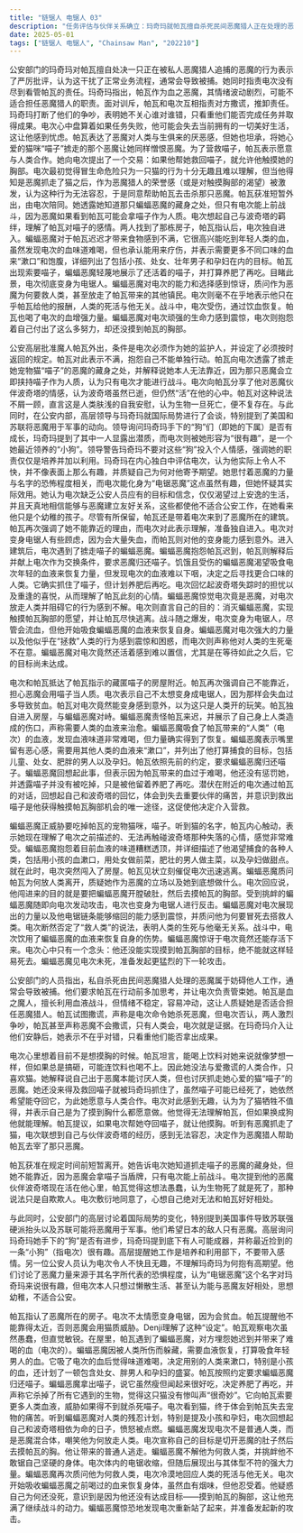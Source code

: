 ```yaml
---
title: "链锯人 电锯人 03"
description: "任务评估与伙伴关系确立：玛奇玛就帕瓦擅自杀死民间恶魔猎人正在处理的恶魔一事进行训斥，认为帕瓦的行为妨碍了经营，并指责电次未能看管好帕瓦。玛奇玛评价帕瓦作为血之恶魔情绪容易亢奋，可能不适合当恶魔猎人。帕瓦和电次为此互相推诿，争吵谁在撒谎。玛奇玛打断两人的争执，表示她不在乎谁对谁错，只关心他们能否拿出成果。电次思考任务失败的后果，可能会失去目前的生活。帕瓦表达了恶魔对人类的本能厌恶，但透露抓走她心爱猫咪“喵子”的恶魔让她也讨厌恶魔。帕瓦为了救回喵子，愿意与人类合作。她向电次提出，如果他帮助她夺回喵子，就允许他揉她的胸部。电次起初对只为一只猫的行为表示不解，认为无聊，但听到是恶魔抓走了猫后，表示作为恶魔猎人不能忍，同意帮助帕瓦去杀掉那只恶魔。任务准备与高层视角：玛奇玛批准魔人帕瓦外出，并指定电次作为监护人，要求帕瓦在规定时间前返回。帕瓦抱怨自己不能单独外出。帕瓦告诉电次抓走喵子的恶魔所在地，但解释自己不能靠近，否则恶魔会拿喵子当挡箭牌，认为只有电次能战斗。电次谈及他心中的恶魔波奇塔，认为它活在他心里。帕瓦对此表示不屑，认为生物死了就是死了，这是肤浅的自我安慰。同时，在公安内部，高层领导与玛奇玛讨论国际局势（美国、苏联利用恶魔进行军事）以及她所负责的下属情况。领导询问玛奇玛麾下的“狗”（指下属）是否有成长，玛奇玛提到有一个可能成器，有一个很有趣（指电次）。领导警告玛奇玛不要对“狗”带入感情，只需培养和利用。玛奇玛内心独白，认为电次只想过懒散生活、天真地认为能与恶魔友好相处，不适合公安，但他能变成电锯恶魔这一点很有趣，不过也可能仅仅是有趣而派不上用场。营救行动与蝙蝠恶魔：电次和帕瓦来到帕瓦所指的房屋。帕瓦再次强调她不能靠近，以免恶魔用猫作挡箭牌。电次表示不太想变成电锯人，因为会贫血。帕瓦对电次能变成电锯感到惊讶，以为是人类的玩笑。帕瓦独自进入房屋，与蝙蝠恶魔对峙。蝙蝠恶魔抱怨帕瓦迟到，并展示身上被人造成的伤口，要求用人类的血来治疗。蝙蝠恶魔吸食了帕瓦带来的“人类”（电次）的血液，发现血液难喝，但力量得到了恢复。蝙蝠恶魔表示需要用其他人类的血液来“清口”，并列出了他想吃的目标，包括小孩、处女、肥胖男人和孕妇。帕瓦提出按照约定，蝙蝠恶魔应该把喵子还给她。蝙蝠恶魔回忆起这件事，但表示因为帕瓦带来的血太难喝，还没惩罚她，并透露喵子还没吃，只是等着养肥了再吃。背叛与电次的介入：蝙蝠恶魔威胁要吃掉喵子。听到喵子的名字，帕瓦受到触动，表示理解了电次说的摸不到波奇塔的心情，感觉很难受。蝙蝠恶魔继续抱怨血液难喝，并描述他渴望吃的人类种类。此时，电次闯入房屋。帕瓦见状催促电次快逃。蝙蝠恶魔质问帕瓦为何放走人类，以及她到底想做什么。电次回应说自己想切开蝙蝠恶魔的肚子，然后揉帕瓦的胸部。蝙蝠恶魔攻击电次，电次变身电锯人进行反击。蝙蝠恶魔惊讶于电次的力量以及电锯可以缩回，质问电次为何要救人类。电次否定了“救人类”的说法，表示人类的死活与他无关。电次通过饮用蝙蝠恶魔的血液来恢复自身。蝙蝠恶魔对电次竟然还活着感到惊讶。电次内心想着自己还没有达成揉胸的目标，不能就这么死掉。蝙蝠恶魔准备对电次发动进一步攻击。后续战斗的开始：电次从蝙蝠恶魔的攻击中恢复，并准备继续战斗。蝙蝠恶魔也准备发起新的攻击。"
date: 2025-05-01
tags: ["链锯人 电锯人", "Chainsaw Man", "202210"]
---
```


公安部门的玛奇玛对帕瓦擅自处决一只正在被私人恶魔猎人追捕的恶魔的行为表示了严厉批评，认为这干扰了正常业务流程，通常会导致被捕。她同时指责电次没有尽到看管帕瓦的责任。玛奇玛指出，帕瓦作为血之恶魔，其情绪波动剧烈，可能不适合担任恶魔猎人的职责。面对训斥，帕瓦和电次互相指责对方撒谎，推卸责任。玛奇玛打断了他们的争吵，表明她不关心谁对谁错，只看重他们能否完成任务并取得成果。电次心中盘算着如果任务失败，他可能会失去当前拥有的一切美好生活，这让他感到忧虑。帕瓦表达了恶魔对人类与生俱来的厌恶感，但她也坦承，将她心爱的猫咪“喵子”掳走的那个恶魔让她同样憎恨恶魔。为了营救喵子，帕瓦表示愿意与人类合作。她向电次提出了一个交易：如果他帮她救回喵子，就允许他触摸她的胸部。电次最初觉得冒生命危险只为一只猫的行为十分无趣且难以理解，但当他得知是恶魔抓走了猫之后，作为恶魔猎人的荣誉感（或是对触摸胸部的渴望）被激发，认为这种行为无法容忍，于是同意帮助帕瓦去击杀那只恶魔。帕瓦获准短暂外出，由电次陪同。她透露她知道那只蝙蝠恶魔的藏身之处，但只有电次能上前战斗，因为恶魔如果看到帕瓦可能会拿喵子作为人质。电次想起自己与波奇塔的羁绊，理解了帕瓦对喵子的感情。两人找到了那栋房子，帕瓦指认后，电次独自进入。蝙蝠恶魔对于帕瓦迟迟才带来食物感到不满，它很高兴能吃到年轻人类的血，虽然发现电次的血味道难喝，但也承认能用来疗伤，并表示需要更多不同口味的血来“漱口”和饱腹，详细列出了包括小孩、处女、壮年男子和孕妇在内的目标。帕瓦出现索要喵子，蝙蝠恶魔轻蔑地展示了还活着的喵子，并打算养肥了再吃。目睹此景，电次彻底变身为电锯人。蝙蝠恶魔对电次的能力和选择感到惊讶，质问作为恶魔为何要救人类，甚至放走了帕瓦带来的其他镇民。电次则毫不在乎地表示他只在乎帕瓦给他的报酬，人类的死活与他无关。战斗中，电次受伤，通过饮血恢复。帕瓦也喝了电次的血增强力量。蝙蝠恶魔对电次顽强的生命力感到震惊，电次则抱怨着自己付出了这么多努力，却还没摸到帕瓦的胸部。

公安高层批准魔人帕瓦外出，条件是电次必须作为她的监护人，并设定了必须按时返回的规定。帕瓦对此表示不满，抱怨自己不能单独行动。帕瓦向电次透露了掳走她宠物猫“喵子”的恶魔的藏身之处，并解释说她本人无法靠近，因为那只恶魔会立即挟持喵子作为人质，认为只有电次才能进行战斗。电次向帕瓦分享了他对恶魔伙伴波奇塔的情感，认为波奇塔虽然已逝，但仍然“活”在他的心中。帕瓦对这种说法不屑一顾，直言这是人类肤浅的自我安慰，认为生物一旦死亡，便不复存在。与此同时，在公安内部，高层领导与玛奇玛就国际局势进行了会谈，特别提到了美国和苏联将恶魔用于军事的动向。领导询问玛奇玛手下的“狗”们（即她的下属）是否有成长，玛奇玛提到了其中一人显露出潜质，而电次则被她形容为“很有趣”，是一个她最近领养的“小狗”。领导警告玛奇玛不要对这些“狗”投入个人情感，强调她的职责仅仅是培养并加以利用。玛奇玛在内心独白中评估电次，认为他实际上令人不快，并不像表面上那么有趣，并质疑自己为何对他寄予期望。她思忖着恶魔的力量与名字的恐怖程度相关，而电次能化身为“电锯恶魔”这点虽然有趣，但她怀疑其实际效用。她认为电次缺乏公安人员应有的目标和信念，仅仅渴望过上安逸的生活，并且天真地相信能够与恶魔建立友好关系，这些都使他不适合公安工作，在她看来他只是个幼稚的孩子。尽管有所保留，帕瓦还是带着电次来到了恶魔所在的建筑。帕瓦再次强调了她不能靠近的理由，而电次对此表示理解，准备独自进入。电次对变身电锯人有些顾虑，因为会大量失血，而帕瓦则对他的变身能力感到意外。进入建筑后，电次遇到了掳走喵子的蝙蝠恶魔。蝙蝠恶魔抱怨帕瓦迟到，帕瓦则解释后并献上电次作为交换条件，要求恶魔归还喵子。饥饿且受伤的蝙蝠恶魔渴望吸食电次年轻的血液来恢复力量，但发现电次的血液难以下咽，决定之后寻找更合口味的人类。它确实抓住了喵子，但计划养肥后再吃。电次回忆起波奇塔失踪时的担忧以及重逢的喜悦，从而理解了帕瓦此刻的心情。蝙蝠恶魔惊觉电次竟是恶魔，对电次放走人类并阻碍它的行为感到不解。电次则直言自己的目的：消灭蝙蝠恶魔，实现触摸帕瓦胸部的愿望，并让帕瓦尽快逃离。战斗随之爆发，电次变身为电锯人，尽管会流血，但他开始吸食蝙蝠恶魔的血液来恢复自身。蝙蝠恶魔对电次强大的力量以及他似乎在“拯救”人类的行为感到震惊和困惑，而电次则声称他对人类的生死毫不在意。蝙蝠恶魔对电次竟然还活着感到难以置信，尤其是在等待如此之久后，它的目标尚未达成。

电次和帕瓦抵达了帕瓦指示的藏匿喵子的房屋附近。帕瓦再次强调自己不能靠近，担心恶魔会用喵子当人质。电次表示自己不太想变身成电锯人，因为那样会失血过多导致贫血。帕瓦对电次竟然能变身感到意外，以为这只是人类开的玩笑。帕瓦独自进入房屋，与蝙蝠恶魔对峙。蝙蝠恶魔责怪帕瓦来迟，并展示了自己身上人类造成的伤口，声称需要人类的血液来治愈。蝙蝠恶魔吸食了帕瓦带来的“人类”（电次）的血液，发现血液味道非常难喝，但力量确实得到了恢复。蝙蝠恶魔表示嘴里留有恶心感，需要用其他人类的血液来“漱口”，并列出了他打算捕食的目标，包括儿童、处女、肥胖的男人以及孕妇。帕瓦依照先前的约定，要求蝙蝠恶魔归还喵子。蝙蝠恶魔回想起此事，但表示因为帕瓦带来的血过于难喝，他还没有惩罚她，并透露喵子并没有被吃掉，只是被他留着养肥了再吃。潜伏在附近的电次通过帕瓦的对话，回想起自己和波奇塔的回忆，体会到失去重要伙伴的痛苦，并意识到救出喵子是他获得触摸帕瓦胸部机会的唯一途径，这促使他决定介入营救。

蝙蝠恶魔正威胁要吃掉帕瓦的宠物猫咪，喵子。听到猫的名字，帕瓦内心触动，表示她现在理解了电次之前描述的、无法再触碰波奇塔那种失落的心情，感觉非常难受。蝙蝠恶魔抱怨着目前血液的味道糟糕透顶，并详细描述了他渴望捕食的各种人类，包括用小孩的血漱口，用处女做前菜，肥壮的男人做主菜，以及孕妇做甜点。就在此时，电次突然闯入了房屋。帕瓦见状立刻催促电次迅速逃离。蝙蝠恶魔质问帕瓦为何放人类离开，质疑她作为恶魔的立场以及她到底想做什么。电次回应说，他闯进来的目的就是要把蝙蝠恶魔开膛破肚，然后去摸帕瓦的胸部。受到挑衅的蝙蝠恶魔随即向电次发动攻击，电次也变身为电锯人进行反击。蝙蝠恶魔对电次展现出的力量以及他电锯链条能够缩回的能力感到震惊，并质问他为何要冒死去搭救人类。电次断然否定了“救人类”的说法，表明人类的生死与他毫无关系。战斗中，电次饮用了蝙蝠恶魔的血液来恢复自身的伤势。蝙蝠恶魔惊讶于电次竟然还能存活下来。电次心中只有一个念头：他还没能实现摸到帕瓦胸部的目标，绝不能就这样轻易死去。蝙蝠恶魔见电次未死，准备发起更猛烈的下一轮攻击。

公安部门的人员指出，私自杀死由民间恶魔猎人处理的恶魔属于妨碍他人工作，通常会导致被捕。他们要求帕瓦在行动前多加思考，并让电次负责管束她。帕瓦是血之魔人，擅长利用血液战斗，但情绪不稳定，容易冲动，这让人质疑她是否适合担任恶魔猎人。帕瓦试图撒谎，声称是电次命令她杀死恶魔，但电次否认，两人激烈争吵，帕瓦甚至声称恶魔不会撒谎，只有人类会，电次就是证据。在玛奇玛介入让他们安静后，她表示不在乎对错，只看重他们能否拿出成果。

电次心里想着目前不是想摸胸的时候。帕瓦坦言，能喝上饮料对她来说就像梦想一样，但如果总是搞砸，可能连饮料也喝不上。因此她没法与爱撒谎的人类合作，只喜欢猫。她解释说自己出于恶魔本能讨厌人类，但也讨厌抓走她心爱的猫“喵子”的恶魔。她还没来得及救回喵子就被玛奇玛抓住了，虽然喵子可能已经死了，她依然希望能夺回它，为此她愿意与人类合作。电次对此感到无趣，认为为了猫牺牲不值得，并表示自己是为了摸到胸什么都愿意做。他觉得无法理解帕瓦，但如果换成狗他就能理解。帕瓦提议，如果电次帮她夺回喵子，就让他摸胸。听到有恶魔抓走了猫，电次联想到自己与伙伴波奇塔的经历，感到无法容忍，决定作为恶魔猎人帮助帕瓦去宰了那只恶魔。

帕瓦获准在规定时间前短暂离开。她告诉电次她知道抓走喵子的恶魔的藏身处，但她不能靠近，因为恶魔会拿喵子当盾牌，只有电次能上前战斗。电次提到他的恶魔伙伴波奇塔现在活在他心里，帕瓦觉得这想法愚蠢，认为生物死了就是死了，那种说法只是自欺欺人。电次敷衍地同意了，心想自己绝对无法和帕瓦好好相处。

与此同时，公安部门的高层讨论着国际局势的变化，特别提到美国事件导致苏联强硬派抬头以及苏联可能将恶魔用于军事。他们希望日本的敌人只有恶魔。高层询问玛奇玛她手下的“狗”是否有进步，玛奇玛提到底下有人可能成器，并称最近捡到的一条“小狗”（指电次）很有趣。高层提醒她工作是培养和利用部下，不要带入感情。另一位公安人员认为电次令人不快且无趣，不理解玛奇玛为何抱有高期望。他们讨论了恶魔力量来源于其名字所代表的恐惧程度，认为“电锯恶魔”这个名字对玛奇玛来说很有趣，但电次本人只想过懒散生活、甚至认为能与恶魔友好相处，思想幼稚，不适合公安。

帕瓦指认了恶魔所在的房子。电次不太情愿变身电锯，因为会贫血。帕瓦提醒他不能靠得太近，否则恶魔会用猫质威胁。Denji理解了这种“设定”。帕瓦观察电次虽然愚蠢，但直觉敏锐。在屋里，帕瓦遇到了蝙蝠恶魔，对方埋怨她迟到并带来了难喝的血（电次的）。蝙蝠恶魔因被人类所伤而躲藏，需要血液恢复，打算吸食年轻男人的血。它吸了电次的血后觉得味道难喝，决定用别的人类来漱口，特别是小孩的血，还计划了一顿包含处女、胖男人和孕妇的盛宴。帕瓦按照约定要求蝙蝠恶魔归还喵子。蝙蝠恶魔拿出喵子，说它虽然瘦但闻起来很好吃，决定养肥了再吃，并声称它杀掉了所有它遇到的生物，觉得这只猫没有惨叫声“很奇妙”。它向帕瓦索要更多人类血液，威胁如果得不到就杀死喵子。电次看到猫，终于体会到帕瓦失去宠物的痛苦。听到蝙蝠恶魔对人类的残忍计划，特别是提及小孩和孕妇，电次回想起自己和波奇塔相依为命的日子，愤怒被点燃。蝙蝠恶魔发现电次不是普通人类，而是恶魔混合体，嘲笑他为何放走人类。电次宣称自己的目标是切开恶魔的肚子然后去摸帕瓦的胸。他让带来的普通人逃走。蝙蝠恶魔不解他为何救人类，并挑衅他不敢锯自己坚硬的身体。电次体内的电锯收缩，但随后展现出与其体型不符的强大力量。蝙蝠恶魔再次质问他为何救人类，电次冷漠地回应人类的死活与他无关。电次开始吸收蝙蝠恶魔之前喝过的血来恢复身体，虽然血有烟味，但他忍受着。他疑惑自己为何还没死，意识到是因为他还没有达成目标——摸到帕瓦的胸部，这让他充满了继续战斗的动力。蝙蝠恶魔惊恐地发现电次重新站了起来，并准备发起新的攻击。
